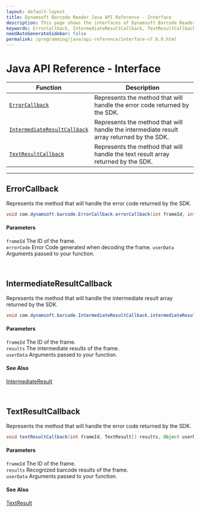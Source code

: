```yaml
---
layout: default-layout
title: Dynamsoft Barcode Reader Java API Reference - Interface
description: This page shows the interfaces of Dynamsoft Barcode Reader for Java SDK API Reference.
keywords: ErrorCallback, IntermediateResultCallback, TextResultCallback, interface, api reference, java
needAutoGenerateSidebar: false
permalink: /programming/java/api-reference/interface-v7.6.0.html
---
```



# Java API Reference - Interface

  | Function | Description |
  |----------|-------------|
  | [`ErrorCallback`](#errorcallback) | Represents the method that will handle the error code returned by the SDK. |
  | [`IntermediateResultCallback`](#intermediateresultcallback) | Represents the method that will handle the intermediate result array returned by the SDK. |
  | [`TextResultCallback`](#textresultcallback) | Represents the method that will handle the text result array returned by the SDK. | 
  
---
 




## ErrorCallback
Represents the method that will handle the error code returned by the SDK.

```java
void com.dynamsoft.barcode.ErrorCallback.errorCallback(int frameId, int errorCode, Object userData)	
```   
   
#### Parameters
`frameId` 	The ID of the frame.    
`errorCode` Error Code generated when decoding the frame.
`userData` Arguments passed to your function.

&nbsp;





## IntermediateResultCallback
Represents the method that will handle the intermediate result array returned by the SDK.

```java
void com.dynamsoft.barcode.IntermediateResultCallback.intermediateResultCallback(int frameId, IntermediateResult[] results, Object userData)	
```   
   
#### Parameters
`frameId` 	The ID of the frame.  
`results` The intermediate results of the frame.   
`userData` Arguments passed to your function.   

#### See Also
[IntermediateResult](class/IntermediateResult.md)

&nbsp;





## TextResultCallback
Represents the method that will handle the error code returned by the SDK.

```java
void textResultCallback(int frameId, TextResult[] results, Object userData)
```   
   
#### Parameters
`frameId` The ID of the frame.  
`results` Recognized barcode results of the frame.   
`userData` Arguments passed to your function.

#### See Also
[TextResult](class/TextResult.md)

&nbsp;



